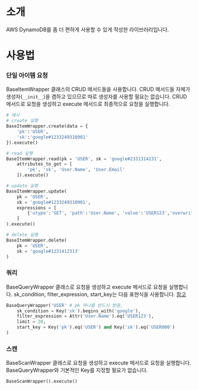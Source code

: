 # 소개
AWS DynamoDB를 좀 더 편하게 사용할 수 있게 작성한 라이브러리입니다.

# 사용법
### 단일 아이템 요청
BaseItemWrapper 클래스의 CRUD 메서드들을 사용합니다. CRUD 메서드들 자체가 생성자(``__init__``)을 겸하고 있으므로 따로 생성자를 사용할 필요는 없습니다. CRUD 메서드로 요청을 생성하고 execute 메서드로 최종적으로 요청을 실행합니다.
```python
# 예시
# create 실행
BaseItemWrapper.create(data = {
    'pk':'USER',
    'sk':'google#1233249310901'
}).execute()

# read 실행
BaseItemWrapper.read(pk = 'USER', sk = 'google#2331314231',
    attributes_to_get = [
        'pk', 'sk', 'User.Name', 'User.Email'
    ]).execute()

# update 실행
BaseItemWrapper.update(
    pk = 'USER',
    sk = 'google#1233249310901',
    expressions = [
        {'utype':'SET', 'path':'User.Name', 'value':'USER123','overwrite':False}
    ]
).execute()

# delete 실행
BaseItemWrapper.delete(
    pk = 'USER',
    sk = 'google#1231412313'
)
```

### 쿼리
BaseQueryWrapper 클래스로 요청을 생성하고 execute 메서드로 요청을 실행합니다.
sk_condition, filter_expression, start_key는 다음 표현식을 사용합니다.
[참고](https://boto3.amazonaws.com/v1/documentation/api/latest/reference/customizations/dynamodb.html#valid-dynamodb-types)
```python
BaseQueryWrapper('USER' # pk 하나를 반드시 받음, 
    sk_condition = Key('sk').begins_with('google'),
    filter_expression = Attr('User.Name').eq('USER123'),
    limit = 20,
    start_key = Key('pk').eq('USER') and Key('sk').eq('USER000')
)
```

### 스캔
BaseScanWrapper 클래스로 요청을 생성하고 execute 메서드로 요청을 실행합니다. BaseQueryWrapper와 기본적인 Key를 지정할 필요가 없습니다.
```python
BaseScanWrapper().execute()
```